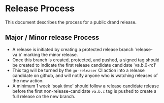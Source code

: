 # Release Process

This document describes the process for a public drand release.

## Major / Minor release Process

* A release is initiated by creating a protected release branch 'release-va.b' marking the minor release.
* Once this branch is created, protected, and pushed, a signed tag should be created to indicate the first release candidate candidate 'va.b.0-rc1'
* This tag will be turned by the `go-releaser` CI action into a release candidate on github, and will notify anyone who is watching releases of the new action.
* A minimum 1 week 'soak time' should follow a release candidate release before the first non-release-candidate `va.b.c` tag is pushed to create a full release on the new branch.
